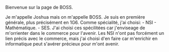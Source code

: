 Bienvenue sur la page de BOSS.



Je m'appelle Joshua mais on m'appelle BOSS. Je suis en première générale, plus précisément en 1G6. Comme spécialité, j'ai choisi: - NSI  - Mathématique. - SES.
J'ai choisi ces spécilitées car j'enviseage de m'orrienter dans le commerce pour l'avenir. Les NSI n'ont pas forcément un lien précis avec le commerce, mais j'ai 
choisi d'en faire car m'enrichir en informatique peut s'avérer précieux pour m'ont avenir.
